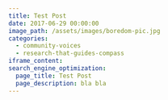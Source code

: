 ```yaml
---
title: Test Post
date: 2017-06-29 00:00:00
image_path: /assets/images/boredom-pic.jpg
categories:
  - community-voices
  - research-that-guides-compass
iframe_content:
search_engine_optimization:
  page_title: Test Post
  page_description: bla bla
---
```



